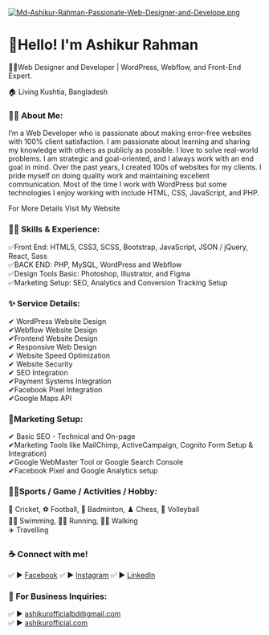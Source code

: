 [![Md-Ashikur-Rahman-Passionate-Web-Designer-and-Develope.png](https://i.postimg.cc/LX3R45VM/Md-Ashikur-Rahman-Passionate-Web-Designer-and-Develope.png)](https://postimg.cc/CB59mFtv)
# 👋Hello! I'm Ashikur Rahman
<p>👨‍💻Web Designer and Developer | WordPress, Webflow, and Front-End Expert. </p> <p>🏠 Living Kushtia, Bangladesh </p>

### 👨‍🏫 About Me:
<p>I’m a Web Developer who is passionate about making error-free websites with 100% client satisfaction. I am passionate about learning and sharing my knowledge with others as publicly as possible. I love to solve real-world problems. I am strategic and goal-oriented, and I always work with an end goal in mind. Over the past years, I created 100s of websites for my clients. I pride myself on doing quality work and maintaining excellent communication. Most of the time I work with WordPress but some technologies I enjoy working with include HTML, CSS, JavaScript, and PHP.</p>

<a herf="https://ashikurofficial.com/"> For More Details Visit My Website </a>

### 👨‍💻 Skills & Experience:
✅Front End: HTML5, CSS3, SCSS, Bootstrap, JavaScript, JSON / jQuery, React, Sass <br>
✅BACK END: PHP,  MySQL, WordPress and Webflow <br>
✅Design Tools Basic: Photoshop, Illustrator, and Figma <br>
✅Marketing Setup: SEO, Analytics and Conversion Tracking Setup <br>

### ✨ Service Details:
✔ WordPress Website Design <br>
✔Webflow Website Design <br>
✔Frontend Website Design <br>
✔ Responsive Web Design <br>
✔ Website Speed Optimization <br>
✔ Website Security <br>
✔ SEO Integration <br>
✔Payment Systems Integration <br>
✔Facebook Pixel Integration <br>
✔Google Maps API <br>

### 🔰Marketing Setup:
✔ Basic SEO - Technical and On-page <br>
✔Marketing Tools like MailChimp, ActiveCampaign, Cognito Form Setup & Integration) <br>
✔Google WebMaster Tool or Google Search Console <br>
✔Facebook Pixel and Google Analytics setup <br>

### 🙍‍♂️Sports / Game / Activities / Hobby:
🏏 Cricket, ⚽ Football, 🏸 Badminton, ♟️ Chess, 🏐 Volleyball  
🏊‍♂️ Swimming, 🏃‍♂️ Running, 🚶‍♂️ Walking  
✈️ Travelling

### ☕ Connect with me!
✅ ► <a href="https://www.facebook.com/ashikurofficialbd">Facebook</a>
✅ ► <a href="https://www.instagram.com/ashikurofficialbd/">Instagram</a>
✅ ► <a href="https://www.linkedin.com/in/ashikurofficial/">LinkedIn</a>

### 📧 For Business Inquiries:
✅ ► ashikurofficialbd@gmail.com   
✅ ► [ashikurofficial.com](https://ashikurofficial.com/)





